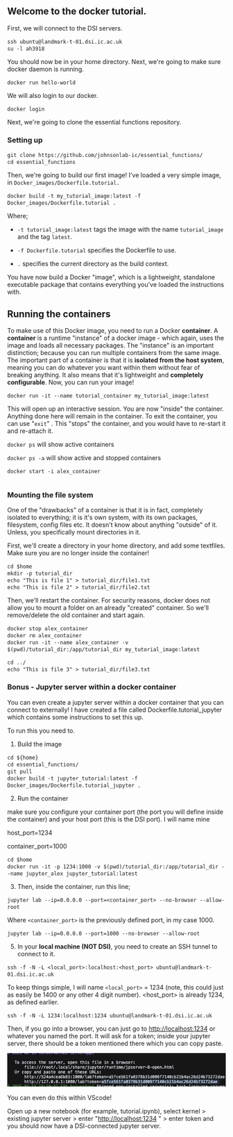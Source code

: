 ## Welcome to the docker tutorial.

First, we will connect to the DSI servers.

``` shell
ssh ubuntu@landmark-t-01.dsi.ic.ac.uk
su -l ah3918
```

You should now be in your home directory. Next, we're going to make sure docker daemon is running.

``` {.shell .sh}
docker run hello-world
```

We will also login to our docker.

``` shell
docker login
```

Next, we're going to clone the essential functions repository.

### Setting up

```         
git clone https://github.com/johnsonlab-ic/essential_functions/
cd essential_functions
```

Then, we're going to build our first image! I've loaded a very simple image, in `Docker_images/Dockerfile.tutorial.`

```         
docker build -t my_tutorial_image:latest -f Docker_images/Dockerfile.tutorial .
```

Where;

-   `-t tutorial_image:latest` tags the image with the name `tutorial_image` and the tag `latest`.

-   `-f Dockerfile.tutorial` specifies the Dockerfile to use.

-   `.` specifies the current directory as the build context.

You have now build a Docker "image", which is a lightweight, standalone executable package that contains everything you've loaded the instructions with.

## Running the containers

To make use of this Docker image, you need to run a Docker **container**. A **container** is a runtime "instance" of a docker image - which again, uses the image and loads all necessary packages. The "instance" is an important distinction; because you can run multiple containers from the same image. The important part of a container is that it is **isolated from the host system**, meaning you can do whatever you want within them without fear of breaking anything. It also means that it's lightweight and **completely** **configurable**. Now, you can run your image!

``` shell
docker run -it --name tutorial_container my_tutorial_image:latest
```

This will open up an interactive session. You are now "inside" the container. Anything done here will remain in the container. To exit the container, you can use "`exit`" . This "stops" the container, and you would have to re-start it and re-attach it.

`docker ps` will show active containers

`docker ps -a` will show active and stopped containers

```         
docker start -i alex_container
```

```         
```

### Mounting the file system

One of the "drawbacks" of a container is that it is in fact, completely isolated to everything; it is it's own system, with its own packages, filesystem, config files etc. It doesn't know about anything "outside" of it. Unless, you specifically mount directories in it.

First, we'll create a directory in your home directory, and add some textfiles. Make sure you are no longer inside the container!

``` shell
cd $home
mkdir -p tutorial_dir
echo "This is file 1" > tutorial_dir/file1.txt
echo "This is file 2" > tutorial_dir/file2.txt
```

Then, we'll restart the container. For security reasons, docker does not allow you to mount a folder on an already "created" container. So we'll remove/delete the old container and start again.

``` shell
docker stop alex_container
docker rm alex_container
docker run -it --name alex_container -v $(pwd)/tutorial_dir:/app/tutorial_dir my_tutorial_image:latest
```

```         
cd ../
echo "This is file 3" > tutorial_dir/file3.txt
```

### Bonus - Jupyter server within a docker container

You can even create a jupyter server within a docker container that you can connect to externally! I have created a file called Dockerfile.tutorial_jupyter which contains some instructions to set this up.

To run this you need to.

1.  Build the image

```         
cd ${home}
cd essential_functions/
git pull
docker build -t jupyter_tutorial:latest -f Docker_images/Dockerfile.tutorial_jupyter .
```

2.  Run the container

make sure you configure your container port (the port you will define inside the container) and your host port (this is the DSI port). I will name mine

host_port=1234

container_port=1000

```         
cd $home
docker run -it -p 1234:1000 -v $(pwd)/tutorial_dir:/app/tutorial_dir --name jupyter_alex jupyter_tutorial:latest
```

3.  Then, inside the container, run this line;

```         
jupyter lab --ip=0.0.0.0 --port=<container_port> --no-browser --allow-root
```

Where `<container_port>` is the previously defined port, in my case 1000.

```         
jupyter lab --ip=0.0.0.0 --port=1000 --no-browser --allow-root
```

5.  In your **local machine (NOT DSI)**, you need to create an SSH tunnel to connect to it.

```         
ssh -f -N -L <local_port>:localhost:<host_port> ubuntu@landmark-t-01.dsi.ic.ac.uk
```

To keep things simple, I will name `<local_port>` = 1234 (note, this could just as easily be 1400 or any other 4 digit number). \<host_port\> is already 1234, as defined earlier.

```         
ssh -f -N -L 1234:localhost:1234 ubuntu@landmark-t-01.dsi.ic.ac.uk
```

Then, if you go into a browser, you can just go to <http://localhost:1234> or whatever you named the port. It will ask for a token; inside your jupyter server, there should be a token mentioned there which you can copy paste.

![](images/paste-1.png)

You can even do this within VScode!

Open up a new notebook (for example, tutorial.ipynb), select kernel \> existing jupyter server \> enter "<http://localhost:1234> " \> enter token and you should now have a DSI-connected jupyter server.